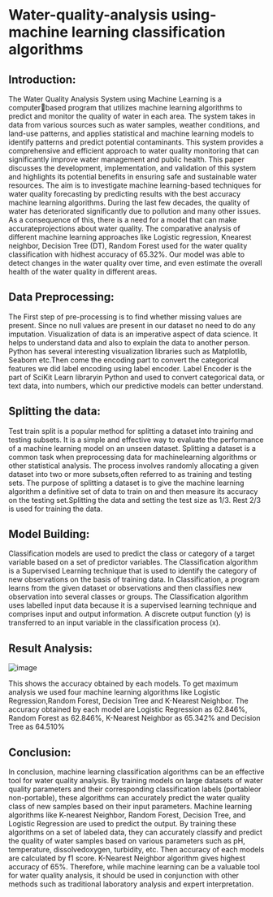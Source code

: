 # Water-quality-analysis using- machine learning classification algorithms

## Introduction:
 The Water Quality Analysis System using Machine Learning is a computerbased program that utilizes machine learning algorithms to predict and monitor the quality of water in each area. The system takes in data from various sources such as water samples, weather conditions, and land-use patterns, and applies statistical and machine learning models to identify patterns and predict potential contaminants. This system provides a comprehensive and efficient approach to water quality monitoring that can significantly improve water management and public health. This paper discusses the development, implementation, and validation of this system and highlights its potential benefits in ensuring safe and sustainable water resources. The aim is to investigate machine learning-based techniques for water quality forecasting by predicting results with the best accuracy machine learning algorithms. During the last few decades, the quality of water has deteriorated significantly due to pollution and many other issues. As a consequence of this, there is a need for a model that can make accurateprojections about water quality. The comparative analysis of different machine learning approaches like Logistic regression, Knearest neighbor, Decision Tree (DT), Random Forest used for the water quality classification with hidhest accuracy of 65.32%. Our model was able to detect changes in the water quality over 
time, and even estimate the overall health of the water quality in different areas.

## Data Preprocessing:
 The First step of pre-processing is to find whether missing values are present. Since no null values are present in our dataset no need to do any imputation. Visualization of data is an imperative aspect of data science. It helps to understand data and also to explain the data to another person. Python has several interesting visualization libraries such as Matplotlib, Seaborn etc.Then come the encoding part to convert the categorical features we did label encoding using label encoder. Label Encoder is the part of SciKit Learn libraryin Python and used to convert categorical data, or text data, into numbers, which our predictive models can better understand.

 ## Splitting the data:
  Test train split is a popular method for splitting a dataset into training and testing subsets. It is a simple and effective way to evaluate the performance of a machine learning model on an unseen dataset. Splitting a dataset is a common task when preprocessing data for machinelearning algorithms or other statistical analysis. The process involves randomly allocating a given dataset into two or more subsets,often referred to as training and testing sets. The purpose of splitting a dataset is to give the machine learning algorithm a definitive set of data to train on and then measure its accuracy on the testing set.Splitting the data and setting the test size as 1/3. Rest 2/3 is used for training the data.
  

 ## Model Building: 
  Classification models are used to predict the class or category of a target variable based on a set of predictor variables. The Classification algorithm is a Supervised Learning technique that is used to identify the category of new observations on the basis of training data. In Classification, a program learns from the given dataset or observations and then classifies new observation into several classes or groups. The Classification algorithm uses labelled input data because it is a supervised learning technique and comprises input and output information. A discrete output function (y) is transferred to an input variable in 
the classification process (x).

## Result Analysis:
 ![image](https://github.com/ThankaKumar/Water-quality-analysis/assets/114381635/88f23b71-9723-4969-9259-0b6b5981090c)
  
   This shows the accuracy obtained by each models. To get maximum analysis we used four machine learning algorithms like Logistic Regression,Random Forest, Decision Tree and K-Nearest Neighbor. The accuracy obtained by each model are Logistic Regression as 62.846%, Random Forest as 62.846%, K-Nearest Neighbor as 65.342% and Decision Tree as 64.510%

## Conclusion:
 In conclusion, machine learning classification algorithms can be an effective tool for water quality analysis. By training models on large datasets of
water quality parameters and their corresponding classification labels (portableor non-portable), these algorithms can accurately predict the water quality class
of new samples based on their input parameters. Machine learning algorithms like K-nearest Neighbor, Random Forest, Decision Tree, and Logistic Regression are used to predict the output. By training these algorithms on a set of labeled data, they can accurately classify and predict the quality of water samples based on various parameters such as pH, temperature, dissolvedoxygen, turbidity, etc. Then accuracy of each models are calculated by f1 score. K-Nearest Neighbor algorithm gives highest accuracy of 65%. Therefore, while machine learning can be a valuable tool for water quality analysis, it should be used in conjunction with other methods such as traditional laboratory analysis and expert interpretation.



